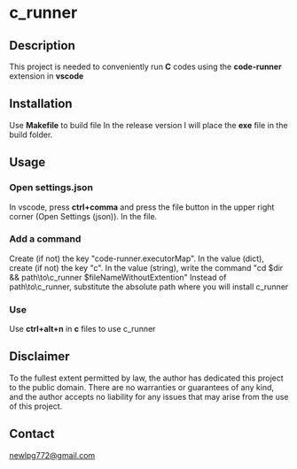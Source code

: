 # c_runner

## Description

This project is needed to conveniently run __C__ codes using the __code-runner__ extension in __vscode__

## Installation

Use __Makefile__ to build file
In the release version I will place the __exe__ file in the build folder.

## Usage

### Open settings.json

In vscode, press __ctrl+comma__ and press the file button in the upper right corner (Open Settings (json)). In the file.

### Add a command

Create (if not) the key "code-runner.executorMap".
In the value (dict), create (if not) the key "c".
In the value (string), write the command "cd $dir && path\\to\\c_runner $fileNameWithoutExtention"
Instead of path\\to\\c_runner, substitute the absolute path where you will install c_runner

### Use

Use __ctrl+alt+n__ in __c__ files to use c_runner

## Disclaimer

To the fullest extent permitted by law, the author has dedicated this project to the public domain. There are no warranties or guarantees of any kind, and the author accepts no liability for any issues that may arise from the use of this project.

## Contact

newlpg772@gmail.com